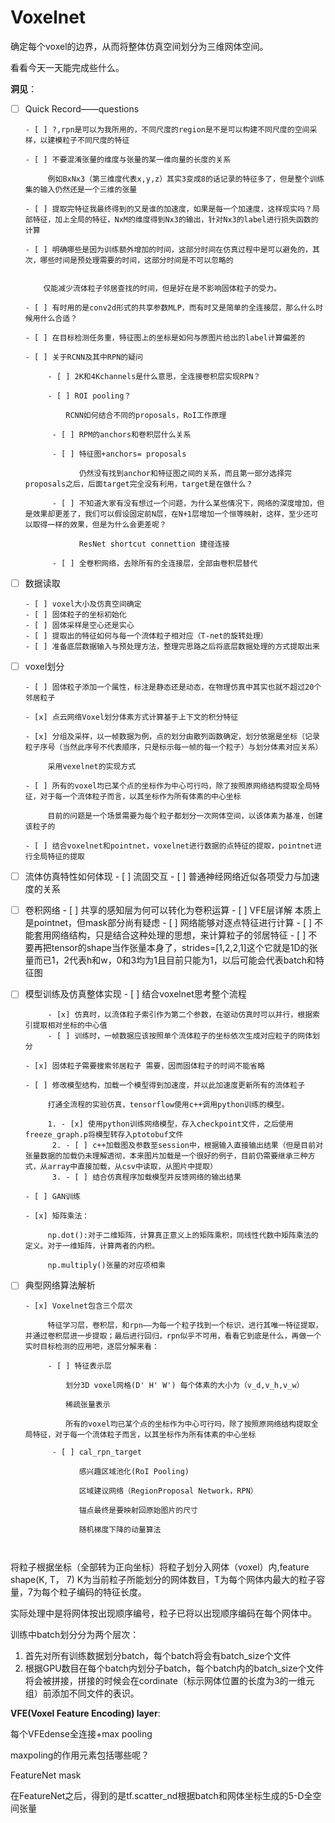 

# Voxelnet

确定每个voxel的边界，从而将整体仿真空间划分为三维网体空间。

看看今天一天能完成些什么。

**洞见**：

- [ ] Quick Record——questions

      - [ ] ?,rpn是可以为我所用的，不同尺度的region是不是可以构建不同尺度的空间采样，以建模粒子不同尺度的特征

      - [ ] 不要混淆张量的维度与张量的某一维向量的长度的关系
        
           例如BxNx3（第三维度代表x,y,z）其实3变成8的话记录的特征多了，但是整个训练集的输入仍然还是一个三维的张量

      - [ ] 提取完特征我最终得到的又是谁的加速度，如果是每一个加速度，这样现实吗？局部特征，加上全局的特征，NxM的维度得到Nx3的输出，针对Nx3的label进行损失函数的计算

      - [ ] 明确哪些是因为训练额外增加的时间，这部分时间在仿真过程中是可以避免的，其次，哪些时间是预处理需要的时间，这部分时间是不可以忽略的

        
          仅能减少流体粒子邻居查找的时间，但是好在是不影响固体粒子的受力。

      - [ ] 有时用的是conv2d形式的共享参数MLP，而有时又是简单的全连接层，那么什么时候用什么合适？

      - [ ] 在目标检测任务重，特征图上的坐标是如何与原图片给出的label计算偏差的

      - [ ] 关于RCNN及其中RPN的疑问

           - [ ] 2K和4Kchannels是什么意思，全连接卷积层实现RPN？

           - [ ] ROI pooling？

               RCNN如何结合不同的proposals，RoI工作原理

            - [ ] RPM的anchors和卷积层什么关系

            - [ ] 特征图+anchors= proposals 

                  仍然没有找到anchor和特征图之间的关系，而且第一部分选择完proposals之后，后面target完全没有利用，target是在做什么？

            - [ ] 不知道大家有没有想过一个问题，为什么某些情况下，网络的深度增加，但是效果却更差了，我们可以假设固定前N层，在N+1层增加一个恒等映射，这样，至少还可以取得一样的效果，但是为什么会更差呢？

                  ResNet shortcut connettion 捷径连接
           
            - [ ] 全卷积网络，去除所有的全连接层，全部由卷积层替代

- [ ] 数据读取

      - [ ] voxel大小及仿真空间确定
      - [ ] 固体粒子的坐标初始化
      - [ ] 固体采样是空心还是实心
      - [ ] 提取出的特征如何与每一个流体粒子相对应（T-net的旋转处理）
      - [ ] 准备底层数据输入与预处理方法，整理完思路之后将底层数据处理的方式提取出来

- [ ] voxel划分

      - [ ] 固体粒子添加一个属性，标注是静态还是动态，在物理仿真中其实也就不超过20个邻居粒子

      - [x] 点云网络Voxel划分体素方式计算基于上下文的积分特征

      - [x] 分组及采样，以一帧数据为例，点的划分由散列函数确定，划分依据是坐标（记录粒子序号（当然此序号不代表顺序，只是标示每一帧的每一个粒子）与划分体素对应关系）

           采用vexelnet的实现方式

      - [ ] 所有的voxel均已某个点的坐标作为中心可行吗，除了按照原网络结构提取全局特征，对于每一个流体粒子而言，以其坐标作为所有体素的中心坐标

           目前的问题是一个场景需要为每个粒子都划分一次网体空间，以该体素为基准，创建该粒子的

      - [ ] 结合voxelnet和pointnet，voxelnet进行数据的点特征的提取，pointnet进行全局特征的提取

- [ ] 流体仿真特性如何体现
      - [ ] 流固交互
      - [ ] 普通神经网络近似各项受力与加速度的关系

- [ ] 卷积网络
      - [ ] 共享的感知层为何可以转化为卷积运算
      - [ ] VFE层详解 本质上是pointnet，但mask部分尚有疑虑
      - [ ] 网络能够对逐点特征进行计算
      - [ ] 不能套用网络结构，只是结合这种处理的思想，来计算粒子的邻居特征
           - [ ] 不要再把tensor的shape当作张量本身了，strides=[1,2,2,1]这个它就是1D的张量而已1，2代表h和w，0和3均为1且目前只能为1，以后可能会代表batch和特征图

- [ ] 模型训练及仿真整体实现
      - [ ] 结合voxelnet思考整个流程

           - [x] 仿真时，以流体粒子索引作为第二个参数，在驱动仿真时可以并行，根据索引提取相对坐标的中心值
           - [ ] 训练时，一帧数据应该按照单个流体粒子的坐标依次生成对应粒子的网体划分

      - [x] 固体粒子需要搜索邻居粒子 需要，因而固体粒子的时间不能省略

      - [ ] 修改模型结构，加载一个模型得到加速度，并以此加速度更新所有的流体粒子

           打通全流程的实验仿真，tensorflow使用c++调用python训练的模型。

           1. - [x] 使用python训练网络模型，存入checkpoint文件，之后使用freeze_graph.p将模型转存入ptotobuf文件
            2. - [ ] c++加载图及参数至session中，根据输入直接输出结果（但是目前对张量数据的加载仍未理解透彻，本来图片加载是一个很好的例子，目前仍需要继承三种方式，从array中直接加载，从csv中读取，从图片中提取）
            3. - [ ] 结合仿真程序加载模型并反馈网络的输出结果

      - [ ] GAN训练

      - [x] 矩阵乘法：

           np.dot():对于二维矩阵，计算真正意义上的矩阵乘积，同线性代数中矩阵乘法的定义。对于一维矩阵，计算两者的内积。

           np.multiply()张量的对应项相乘

- [ ] 典型网络算法解析

      - [x] Voxelnet包含三个层次

           特征学习层，卷积层，和rpn——为每一个粒子找到一个标识，进行其唯一特征提取，并通过卷积层进一步提取；最后进行回归，rpn似乎不可用，看看它到底是什么，再做一个实时目标检测的应用吧，逐层分解来看：

           - [ ] 特征表示层

               划分3D voxel网格(D' H' W') 每个体素的大小为（v_d,v_h,v_w）

               稀疏张量表示

               所有的voxel均已某个点的坐标作为中心可行吗，除了按照原网络结构提取全局特征，对于每一个流体粒子而言，以其坐标作为所有体素的中心坐标

            - [ ] cal_rpn_target

                  感兴趣区域池化(RoI Pooling)

                  区域建议网络（RegionProposal Network，RPN）

                  锚点最终是要映射回原始图片的尺寸

                  随机梯度下降的动量算法

      ​



将粒子根据坐标（全部转为正向坐标）将粒子划分入网体（voxel）内,feature shape(K, T， 7) K为当前粒子所能划分的网体数目，T为每个网体内最大的粒子容量，7为每个粒子编码的特征长度。

实际处理中是将网体按出现顺序编号，粒子已将以出现顺序编码在每个网体中。

训练中batch划分分为两个层次：

1. 首先对所有训练数据划分batch，每个batch将会有batch_size个文件
2. 根据GPU数目在每个batch内划分子batch，每个batch内的batch_size个文件将会被拼接，拼接的时候会在cordinate（标示网体位置的长度为3的一维元组）前添加不同文件的表识。

**VFE(Voxel Feature Encoding) layer**:

每个VFEdense全连接+max pooling

maxpoling的作用元素包括哪些呢？

FeatureNet mask

在FeatureNet之后，得到的是tf.scatter_nd根据batch和网体坐标生成的5-D全空间张量
